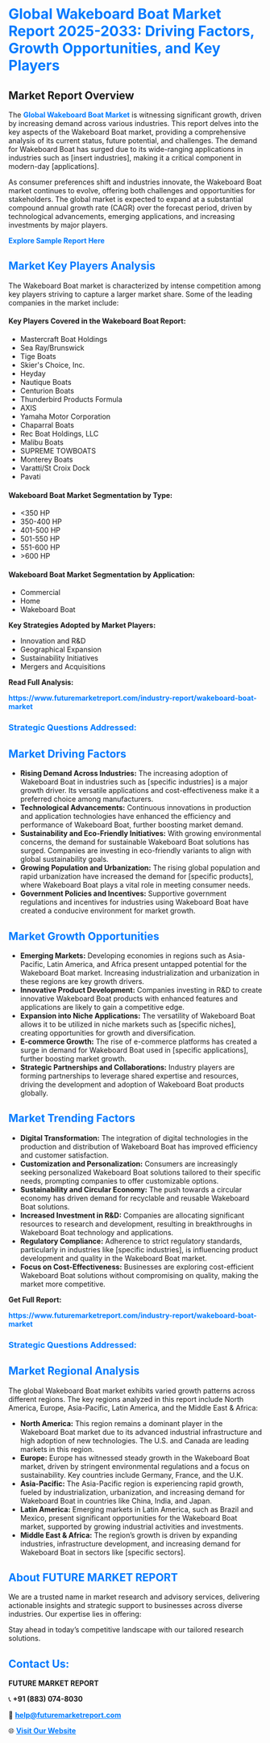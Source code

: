 <h1 style="color: #007BFF;">Global Wakeboard Boat Market Report 2025-2033: Driving Factors, Growth Opportunities, and Key Players</h1>

<section id="overview">
<h2>Market Report Overview</h2>
<p>The <a href="https://www.futuremarketreport.com/industry-report/wakeboard-boat-market" style="color: #007BFF; text-decoration: none;"><strong>Global Wakeboard Boat Market</strong></a> is witnessing significant growth, driven by increasing demand across various industries. This report delves into the key aspects of the Wakeboard Boat market, providing a comprehensive analysis of its current status, future potential, and challenges. The demand for Wakeboard Boat has surged due to its wide-ranging applications in industries such as [insert industries], making it a critical component in modern-day [applications].</p>
<p>As consumer preferences shift and industries innovate, the Wakeboard Boat market continues to evolve, offering both challenges and opportunities for stakeholders. The global market is expected to expand at a substantial compound annual growth rate (CAGR) over the forecast period, driven by technological advancements, emerging applications, and increasing investments by major players.</p>
</section>

<section id="overview">
<p><a href="https://www.futuremarketreport.com/request-sample/reportId=125906" style="color: #007BFF; text-decoration: none;"><strong>Explore Sample Report Here</strong></a></p>
</section>

<section id="key-players">
<h2 style="color: #007BFF;">Market Key Players Analysis</h2>
<p>The Wakeboard Boat market is characterized by intense competition among key players striving to capture a larger market share. Some of the leading companies in the market include:</p>
<h4>Key Players Covered in the Wakeboard Boat Report:</h4>
<ul><li>Mastercraft Boat Holdings</li><li>Sea Ray/Brunswick</li><li>Tige Boats</li><li>Skier&#039;s Choice, Inc.</li><li>Heyday</li><li>Nautique Boats</li><li>Centurion Boats</li><li>Thunderbird Products Formula</li><li>AXIS</li><li>Yamaha Motor Corporation</li><li>Chaparral Boats</li><li>Rec Boat Holdings, LLC</li><li>Malibu Boats</li><li>SUPREME TOWBOATS</li><li>Monterey Boats</li><li>Varatti/St Croix Dock</li><li>Pavati</li></ul>
<h4>Wakeboard Boat Market Segmentation by Type:</h4>
<ul><li>&lt;350 HP</li><li>350-400 HP</li><li>401-500 HP</li><li>501-550 HP</li><li>551-600 HP</li><li>&gt;600 HP</li></ul>

<h4>Wakeboard Boat Market Segmentation by Application:</h4>
<ul><li>Commercial</li><li>Home</li><li>Wakeboard Boat</li></ul>
<p><strong>Key Strategies Adopted by Market Players:</strong></p>
<ul>
<li>Innovation and R&D</li>
<li>Geographical Expansion</li>
<li>Sustainability Initiatives</li>
<li>Mergers and Acquisitions</li>
</ul>
</section>

<section>
<p><strong>Read Full Analysis: </strong></p><a href="https://www.futuremarketreport.com/industry-report/wakeboard-boat-market" style="color: #007BFF; text-decoration: none;"><strong>https://www.futuremarketreport.com/industry-report/wakeboard-boat-market</strong></a>
<h3 style="color: #007BFF;">Strategic Questions Addressed:</h3>
</section>

<section id="driving-factors">
<h2 style="color: #007BFF;">Market Driving Factors</h2>
<ul>
<li><strong>Rising Demand Across Industries:</strong> The increasing adoption of Wakeboard Boat in industries such as [specific industries] is a major growth driver. Its versatile applications and cost-effectiveness make it a preferred choice among manufacturers.</li>
<li><strong>Technological Advancements:</strong> Continuous innovations in production and application technologies have enhanced the efficiency and performance of Wakeboard Boat, further boosting market demand.</li>
<li><strong>Sustainability and Eco-Friendly Initiatives:</strong> With growing environmental concerns, the demand for sustainable Wakeboard Boat solutions has surged. Companies are investing in eco-friendly variants to align with global sustainability goals.</li>
<li><strong>Growing Population and Urbanization:</strong> The rising global population and rapid urbanization have increased the demand for [specific products], where Wakeboard Boat plays a vital role in meeting consumer needs.</li>
<li><strong>Government Policies and Incentives:</strong> Supportive government regulations and incentives for industries using Wakeboard Boat have created a conducive environment for market growth.</li>
</ul>
</section>

<section id="growth-opportunities">
<h2 style="color: #007BFF;">Market Growth Opportunities</h2>
<ul>
<li><strong>Emerging Markets:</strong> Developing economies in regions such as Asia-Pacific, Latin America, and Africa present untapped potential for the Wakeboard Boat market. Increasing industrialization and urbanization in these regions are key growth drivers.</li>
<li><strong>Innovative Product Development:</strong> Companies investing in R&D to create innovative Wakeboard Boat products with enhanced features and applications are likely to gain a competitive edge.</li>
<li><strong>Expansion into Niche Applications:</strong> The versatility of Wakeboard Boat allows it to be utilized in niche markets such as [specific niches], creating opportunities for growth and diversification.</li>
<li><strong>E-commerce Growth:</strong> The rise of e-commerce platforms has created a surge in demand for Wakeboard Boat used in [specific applications], further boosting market growth.</li>
<li><strong>Strategic Partnerships and Collaborations:</strong> Industry players are forming partnerships to leverage shared expertise and resources, driving the development and adoption of Wakeboard Boat products globally.</li>
</ul>
</section>

<section id="trending-factors">
<h2 style="color: #007BFF;">Market Trending Factors</h2>
<ul>
<li><strong>Digital Transformation:</strong> The integration of digital technologies in the production and distribution of Wakeboard Boat has improved efficiency and customer satisfaction.</li>
<li><strong>Customization and Personalization:</strong> Consumers are increasingly seeking personalized Wakeboard Boat solutions tailored to their specific needs, prompting companies to offer customizable options.</li>
<li><strong>Sustainability and Circular Economy:</strong> The push towards a circular economy has driven demand for recyclable and reusable Wakeboard Boat solutions.</li>
<li><strong>Increased Investment in R&D:</strong> Companies are allocating significant resources to research and development, resulting in breakthroughs in Wakeboard Boat technology and applications.</li>
<li><strong>Regulatory Compliance:</strong> Adherence to strict regulatory standards, particularly in industries like [specific industries], is influencing product development and quality in the Wakeboard Boat market.</li>
<li><strong>Focus on Cost-Effectiveness:</strong> Businesses are exploring cost-efficient Wakeboard Boat solutions without compromising on quality, making the market more competitive.</li>
</ul>
</section>

<section>
<p><strong>Get Full Report: </strong></p><a href="https://www.futuremarketreport.com/industry-report/wakeboard-boat-market" style="color: #007BFF; text-decoration: none;"><strong>https://www.futuremarketreport.com/industry-report/wakeboard-boat-market</strong></a>
<h3 style="color: #007BFF;">Strategic Questions Addressed:</h3>
</section>


<section id="regional-analysis">
<h2 style="color: #007BFF;">Market Regional Analysis</h2>
<p>The global Wakeboard Boat market exhibits varied growth patterns across different regions. The key regions analyzed in this report include North America, Europe, Asia-Pacific, Latin America, and the Middle East & Africa:</p>
<ul>
<li><strong>North America:</strong> This region remains a dominant player in the Wakeboard Boat market due to its advanced industrial infrastructure and high adoption of new technologies. The U.S. and Canada are leading markets in this region.</li>
<li><strong>Europe:</strong> Europe has witnessed steady growth in the Wakeboard Boat market, driven by stringent environmental regulations and a focus on sustainability. Key countries include Germany, France, and the U.K.</li>
<li><strong>Asia-Pacific:</strong> The Asia-Pacific region is experiencing rapid growth, fueled by industrialization, urbanization, and increasing demand for Wakeboard Boat in countries like China, India, and Japan.</li>
<li><strong>Latin America:</strong> Emerging markets in Latin America, such as Brazil and Mexico, present significant opportunities for the Wakeboard Boat market, supported by growing industrial activities and investments.</li>
<li><strong>Middle East & Africa:</strong> The region’s growth is driven by expanding industries, infrastructure development, and increasing demand for Wakeboard Boat in sectors like [specific sectors].</li>
</ul>
</section>

<footer>
<h2 style="color: #007BFF;">About FUTURE MARKET REPORT</h2>
<p>We are a trusted name in market research and advisory services, delivering actionable insights and strategic support to businesses across diverse industries. Our expertise lies in offering:</p>

<p>Stay ahead in today’s competitive landscape with our tailored research solutions.</p>

<h2 style="color: #007BFF;">Contact Us:</h2>
<p><strong>FUTURE MARKET REPORT</strong></p>
<p>📞 <strong>+91 (883) 074-8030</strong></p>
<p>📧 <strong><a href="mailto:help@futuremarketreport.com" style="color: #007BFF;">help@futuremarketreport.com</a></strong></p>
<p>🌐 <strong><a href="https://www.futuremarketreport.com/" style="color: #007BFF;">Visit Our Website</a></strong></p>
</footer>